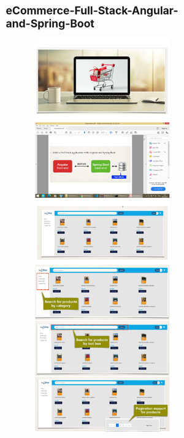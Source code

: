 # eCommerce-Full-Stack-Angular-and-Spring-Boot

<p align="center">
  <img src="screenshots/Screenshot (1828).png" width="350" title="hover text">
  <img src="screenshots/Screenshot (1829).png" width="350" alt="accessibility text">
  <img src="screenshots/Screenshot (1830).png" width="350" title="hover text">
  <img src="screenshots/Screenshot (1831).png" width="350" alt="accessibility text">
  <img src="screenshots/Screenshot (1832).png" width="350" title="hover text">
  <img src="screenshots/Screenshot (1833).png" width="350" alt="accessibility text">
</p>
